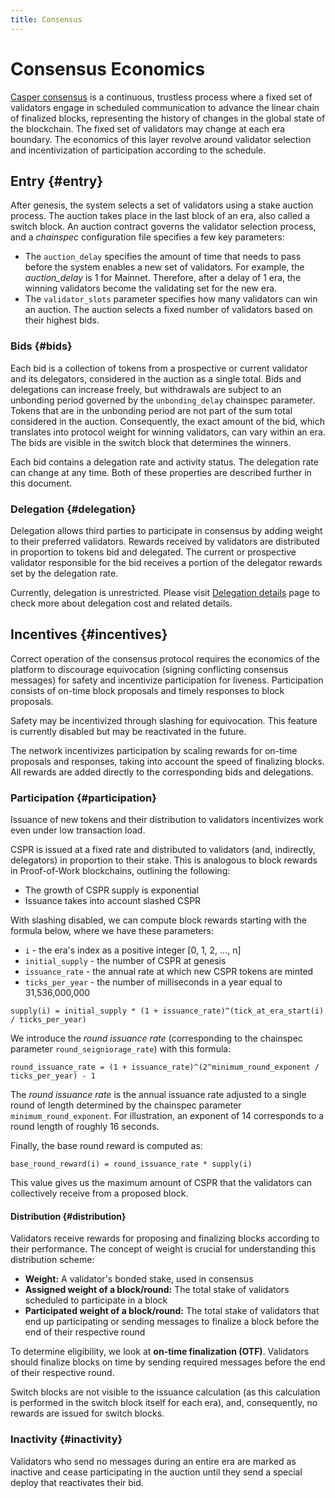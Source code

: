 ```yaml
---
title: Consensus
---
```


# Consensus Economics

[Casper consensus](../design/consensus.md) is a continuous, trustless process where a fixed set of validators engage in scheduled communication to advance the linear chain of finalized blocks, representing the history of changes in the global state of the blockchain. The fixed set of validators may change at each era boundary. The economics of this layer revolve around validator selection and incentivization of participation according to the schedule.

## Entry {#entry}

After genesis, the system selects a set of validators using a stake auction process. The auction takes place in the last block of an era, also called a switch block. An auction contract governs the validator selection process, and a _chainspec_ configuration file specifies a few key parameters:

-   The `auction_delay` specifies the amount of time that needs to pass before the system enables a new set of validators. For example, the _auction_delay_ is 1 for Mainnet. Therefore, after a delay of 1 era, the winning validators become the validating set for the new era.
-   The `validator_slots` parameter specifies how many validators can win an auction. The auction selects a fixed number of validators based on their highest bids.

### Bids {#bids}

Each bid is a collection of tokens from a prospective or current validator and its delegators, considered in the auction as a single total. Bids and delegations can increase freely, but withdrawals are subject to an unbonding period governed by the `unbonding_delay` chainspec parameter. Tokens that are in the unbonding period are not part of the sum total considered in the auction. Consequently, the exact amount of the bid, which translates into protocol weight for winning validators, can vary within an era. The bids are visible in the switch block that determines the winners.

Each bid contains a delegation rate and activity status. The delegation rate can change at any time. Both of these properties are described further in this document.

### Delegation {#delegation}

Delegation allows third parties to participate in consensus by adding weight to their preferred validators. Rewards received by validators are distributed in proportion to tokens bid and delegated. The current or prospective validator responsible for the bid receives a portion of the delegator rewards set by the delegation rate.

Currently, delegation is unrestricted. Please visit [Delegation details](./staking/delegation.md) page to check more about delegation cost and related details.

## Incentives {#incentives}

Correct operation of the consensus protocol requires the economics of the platform to discourage equivocation (signing conflicting consensus messages) for safety and incentivize participation for liveness. Participation consists of on-time block proposals and timely responses to block proposals.

Safety may be incentivized through slashing for equivocation. This feature is currently disabled but may be reactivated in the future.

<!--TODO Material below this needs to be reworded because the new consensus-independent rewards don't care about consensus performance directly-->
The network incentivizes participation by scaling rewards for on-time proposals and responses, taking into account the speed of finalizing blocks. All rewards are added directly to the corresponding bids and delegations.

### Participation {#participation}

Issuance of new tokens and their distribution to validators incentivizes work even under low transaction load.

CSPR is issued at a fixed rate and distributed to validators (and, indirectly, delegators) in proportion to their stake. This is analogous to block rewards in Proof-of-Work blockchains, outlining the following:

-   The growth of CSPR supply is exponential
-   Issuance takes into account slashed CSPR

With slashing disabled, we can compute block rewards starting with the formula below, where we have these parameters:

-   `i` - the era's index as a positive integer \[0, 1, 2, \..., n\]
-   `initial_supply` - the number of CSPR at genesis
-   `issuance_rate` - the annual rate at which new CSPR tokens are minted
-   `ticks_per_year` - the number of milliseconds in a year equal to 31,536,000,000

```
supply(i) = initial_supply * (1 + issuance_rate)^(tick_at_era_start(i) / ticks_per_year)
```

We introduce the _round issuance rate_ (corresponding to the chainspec parameter `round_seigniorage_rate`) with this formula:

```
round_issuance_rate = (1 + issuance_rate)^(2^minimum_round_exponent / ticks_per_year) - 1
```

The _round issuance rate_ is the annual issuance rate adjusted to a single round of length determined by the chainspec parameter `minimum_round_exponent`. For illustration, an exponent of 14 corresponds to a round length of roughly 16 seconds.

Finally, the base round reward is computed as:

```
base_round_reward(i) = round_issuance_rate * supply(i)
```

This value gives us the maximum amount of CSPR that the validators can collectively receive from a proposed block.

#### Distribution {#distribution}

<!--TODO Needs to be reworked in light of new rewards -->
Validators receive rewards for proposing and finalizing blocks according to their performance. The concept of weight is crucial for understanding this distribution scheme:

-   **Weight:** A validator's bonded stake, used in consensus
-   **Assigned weight of a block/round:** The total stake of validators scheduled to participate in a block
-   **Participated weight of a block/round:** The total stake of validators that end up participating or sending messages to finalize a block before the end of their respective round

To determine eligibility, we look at **on-time finalization (OTF)**. Validators should finalize blocks on time by sending required messages before the end of their respective round.

<!--TODO This is no longer true with the new rewards, since we allow for "lookback" into a previous era, thereby enabling us to reward switch blocks in full-->
Switch blocks are not visible to the issuance calculation (as this calculation is performed in the switch block itself for each era), and, consequently, no rewards are issued for switch blocks.

<!-- TODO participation and eligibility seem to be too specific to Highway. Work with AL/BK to add new explanations or confirm that we can remove these.

##### Participation schedule {#participation-schedule}

The participation schedule is segmented into rounds, which are allocated dynamically according to the validators' exponents and a deterministic (randomized at era start) assignment of validators to milliseconds of an era. Thus, a validator with the round exponent `n` must participate in rounds that repeat every `2^n` ticks.

Each validator is assessed according to its round exponent. All assigned validators become eligible to receive tokens as long as the block gets finalized with messages sent within each validator's round.

##### Eligibility {#eligibility}

Once a block has been proposed and enough time has passed, the history of protocol messages can be examined to detect whether the block was finalized on time, according to the conditions given above. If the block was _not_ finalized on time, validators receive a fraction of the expected tokens, governed by the `reduced_reward_multiplier` chainspec parameter. If the block was finalized on time, assigned validators share the reward proportionally to their stake, regardless of whether they have sent messages or not.
-->

### Inactivity {#inactivity}

Validators who send no messages during an entire era are marked as inactive and cease participating in the auction until they send a special deploy that reactivates their bid.

<!--TODO remove this? It is too old.
Consult with @fizyk20, but I believe slashing functionality still exists in principle and can be activated.

Note that founding validator token lockup is not relevant to the public blockchain as it exists, but I believe that functionality also remains in the codebase and can be potentially used in new deployments. Perhaps should be asked in stand-up to identify someone who worked with this more recently than I have, however.

### Slashing {#slashing}

Please review our [Equivocator Policy](https://github.com/casper-network/ceps/blob/master/text/0038-equivocator-policy.md). We are currently conducting research into the utility of slashing as an incentive mechanism.

## Founding validators {#founding-validators}

Founding validators are subject to token lock-up, which prevents them from withdrawing any tokens from their bids for 90 days, then releases their genesis bid tokens in weekly steps, linearly, over an additional 90 days.
-->